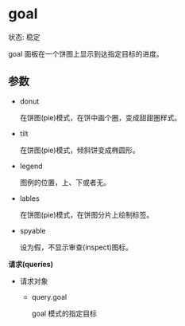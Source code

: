 # goal

状态: 稳定

goal 面板在一个饼图上显示到达指定目标的进度。

## 参数

* donut

    在饼图(pie)模式，在饼中画个圈，变成甜甜圈样式。

* tilt

    在饼图(pie)模式，倾斜饼变成椭圆形。

* legend

    图例的位置，上、下或者无。

* lables

    在饼图(pie)模式，在饼图分片上绘制标签。

* spyable

    设为假，不显示审查(inspect)图标。

**请求(queries)**

* 请求对象

  * query.goal

    goal 模式的指定目标
